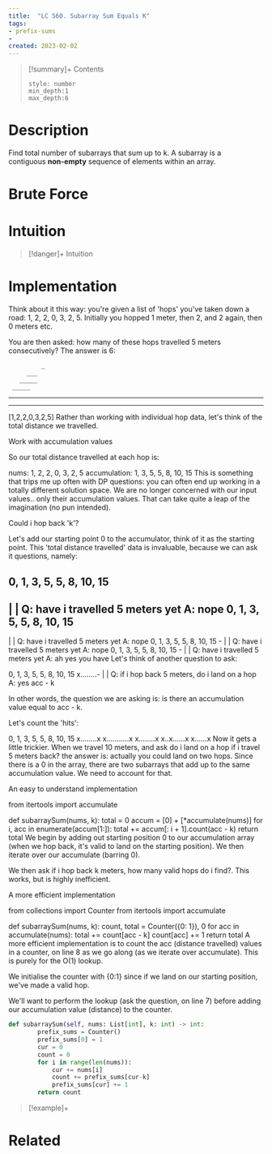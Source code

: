 ```yaml
---
title:  "LC 560. Subarray Sum Equals K"
tags:
- prefix-sums
- 
created: 2023-02-02
---
```


>[!summary]+ Contents
>```toc
>style: number
>min_depth:1
>max_depth:6
>```

# Description
Find total number of subarrays that sum up to k.
A subarray is a contiguous **non-empty** sequence of elements within an array.
# Brute Force
# Intuition

>[!danger]+ Intuition

# Implementation

Think about it this way: you're given a list of 'hops' you've taken down a road: 1, 2, 2, 0, 3, 2, 5. Initially you hopped 1 meter, then 2, and 2 again, then 0 meters etc.

You are then asked: how many of these hops travelled 5 meters consecutively? The answer is 6:

             _
         ___
       _____
     _____     
________
______
[1,2,2,0,3,2,5]
Rather than working with individual hop data, let's think of the total distance we travelled.

Work with accumulation values

So our total distance travelled at each hop is:

nums:          1,  2,  2,  0,  3,  2,  5
accumulation:  1,  3,  5,  5,  8,  10, 15
This is something that trips me up often with DP questions: you can often end up working in a totally different solution space. We are no longer concerned with our input values.. only their accumulation values. That can take quite a leap of the imagination (no pun intended).

Could i hop back 'k'?

Let's add our starting point 0 to the accumulator, think of it as the starting point. This 'total distance travelled' data is invaluable, because we can ask it questions, namely:

0, 1, 3, 5, 5, 8, 10, 15
-
|
|
Q: have i travelled 5 meters yet
A: nope
0, 1, 3, 5, 5, 8, 10, 15
   -
   |
   |
Q: have i travelled 5 meters yet
A: nope
0, 1, 3, 5, 5, 8, 10, 15
      -
      |
      |
Q: have i travelled 5 meters yet
A: nope
0, 1, 3, 5, 5, 8, 10, 15
         -
         |
         |
Q: have i travelled 5 meters yet
A: ah yes you have
Let's think of another question to ask:

0, 1, 3, 5, 5, 8, 10, 15
x........-
         |
         |
Q: if i hop back 5 meters, do i land on a hop
A: yes
acc - k

In other words, the question we are asking is: is there an accumulation value equal to acc - k.

Let's count the 'hits':

0, 1, 3, 5, 5, 8, 10, 15
x........x
x...........x
      x........x
         x..x......x
               x......x
Now it gets a little trickier. When we travel 10 meters, and ask do i land on a hop if i travel 5 meters back? the answer is: actually you could land on two hops. Since there is a 0 in the array, there are two subarrays that add up to the same accumulation value. We need to account for that.

An easy to understand implementation

from itertools import accumulate

def subarraySum(nums, k):
    total = 0
    accum = [0] + [*accumulate(nums)]
    for i, acc in enumerate(accum[1:]):
        total += accum[: i + 1].count(acc - k)
    return total
We begin by adding out starting position 0 to our accumulation array (when we hop back, it's valid to land on the starting position). We then iterate over our accumulate (barring 0).

We then ask if i hop back k meters, how many valid hops do i find?. This works, but is highly inefficient.

A more efficient implementation

from collections import Counter
from itertools import accumulate

def subarraySum(nums, k):
    count, total = Counter({0: 1}), 0
    for acc in accumulate(nums):
        total += count[acc - k]
        count[acc] += 1
    return total
A more efficient implementation is to count the acc (distance travelled) values in a counter, on line 8 as we go along (as we iterate over accumulate). This is purely for the O(1) lookup.

We initialise the counter with {0:1} since if we land on our starting position, we've made a valid hop.

We'll want to perform the lookup (ask the question, on line 7) before adding our accumulation value (distance) to the counter.

```python
def subarraySum(self, nums: List[int], k: int) -> int:
        prefix_sums = Counter()
        prefix_sums[0] = 1
        cur = 0
        count = 0
        for i in range(len(nums)):
            cur += nums[i]
            count += prefix_sums[cur-k]
            prefix_sums[cur] += 1
        return count
```

>[!example]+ 


# Related
